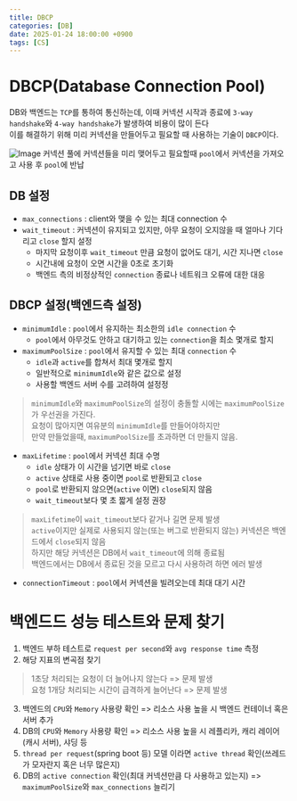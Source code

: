 ```yaml
---
title: DBCP
categories: [DB]
date: 2025-01-24 18:00:00 +0900
tags: [CS]
---
```


# DBCP(Database Connection Pool)
DB와 백엔드는 `TCP`를 통하여 통신하는데, 이때 커넥션 시작과 종료에 `3-way handshake`와 `4-way handshake`가 발생하여 비용이 많이 든다  
이를 해결하기 위해 미리 커넥션을 만들어두고 필요할 때 사용하는 기술이 `DBCP`이다.  

![Image](https://github.com/user-attachments/assets/5675368f-23d0-431b-9052-24770a5256cd)
커넥션 풀에 커넥션들을 미리 맺어두고 필요할때 `pool`에서 커넥션을 가져오고 사용 후 `pool`에 반납  

## DB 설정
- `max_connections` : client와 맺을 수 있는 최대 connection 수
- `wait_timeout` : 커넥션이 유지되고 있지만, 아무 요청이 오지않을 때 얼마나 기다리고 `close` 할지 설정
  - 마지막 요청이후 `wait_timeout` 만큼 요청이 없어도 대기, 시간 지나면 `close`
  - 시간내에 요청이 오면 시간을 0초로 초기화
  - 백엔드 측의 비정상적인 `connection` 종료나 네트워크 오류에 대한 대응

## DBCP 설정(백엔드측 설정)
- `minimumIdle` : `pool`에서 유지하는 최소한의 `idle connection` 수
  - `pool`에서 아무것도 안하고 대기하고 있는 `connection`을 최소 몇개로 할지
- `maximumPoolSize` : `pool`에서 유지할 수 있는 최대 `connection` 수
  - `idle`과 `active`를 합쳐서 최대 몇개로 할지
  - 일반적으로 `minimumIdle`와 같은 값으로 설정
  - 사용할 백엔드 서버 수를 고려하여 설정정

> `minimumIdle`와 `maximumPoolSize`의 설정이 충돌할 시에는 `maximumPoolSize`가 우선권을 가진다.  
> 요청이 많아지면 여유분의 `minimumIdle`를 만들어야하지만  
>  만약 만들었을때, `maximumPoolSize`를 초과하면 더 만들지 않음.   

- `maxLifetime` : `pool`에서 커넥션 최대 수명
  - `idle` 상태가 이 시간을 넘기면 바로 `close`
  - `active` 상태로 사용 중이면 `pool`로 반환되고 `close`
  - `pool`로 반환되지 않으면(`active` 이면) `close`되지 않음  
  - `wait_timeout`보다 몇 초 짧게 설정 권장

> `maxLifetime`이 `wait_timeout`보다 같거나 길면 문제 발생  
> `active`이지만 실제로 사용되지 않는(또는 버그로 반환되지 않는) 커넥션은 백엔드에서 `close`되지 않음  
> 하지만 해당 커넥션은 DB에서 `wait_timeout`에 의해 종료됨  
> 백엔드에서는 DB에서 종료된 것을 모르고 다시 사용하려 하면 에러 발생  

- `connectionTimeout` : `pool`에서 커넥션을 빌려오는데 최대 대기 시간

# 백엔드드 성능 테스트와 문제 찾기
1. 백엔드 부하 테스트로 `request per second`와 `avg response time` 측정
2. 해당 지표의 변곡점 찾기
> 1초당 처리되는 요청이 더 늘어나지 않는다 => 문제 발생  
> 요청 1개당 처리되는 시간이 급격하게 늘어난다 => 문제 발생
3. 백엔드의 `CPU`와 `Memory` 사용량 확인 => 리소스 사용 높을 시 백엔드 컨테이너 혹은 서버 추가
4. DB의 `CPU`와 `Memory` 사용량 확인 => 리소스 사용 높을 시 레플리카, 캐리 레이어(캐시 서버), 샤딩 등
5. `thread per request`(spring boot 등) 모델 이라면 `active thread` 확인(쓰레드가 모자란지 혹은 너무 많은지)
6. DB의 `active connection` 확인(최대 커넥션만큼 다 사용하고 있는지) => `maximumPoolSize`와 `max_connections` 늘리기